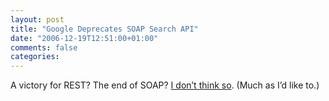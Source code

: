 ```yaml
---
layout: post
title: "Google Deprecates SOAP Search API"
date: "2006-12-19T12:51:00+01:00"
comments: false
categories: 
---
```


<p>A victory for REST? The end of SOAP? <a href="http://www.infoq.com/news/2006/12/google-search-api-gone">I don&#8217;t think so</a>. (Much as I&#8217;d like to.)</p>


